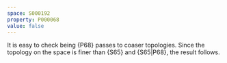 ```yaml
---
space: S000192
property: P000068
value: false
---
```


It is easy to check being {P68} passes to coaser topologies. Since the topology on the space is finer than
{S65} and {S65|P68}, the result follows.
